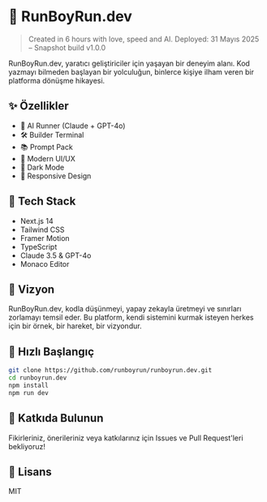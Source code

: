 # 🚀 RunBoyRun.dev

> Created in 6 hours with love, speed and AI.
> Deployed: 31 Mayıs 2025 – Snapshot build v1.0.0

RunBoyRun.dev, yaratıcı geliştiriciler için yaşayan bir deneyim alanı. Kod yazmayı bilmeden başlayan bir yolculuğun, binlerce kişiye ilham veren bir platforma dönüşme hikayesi.

## ✨ Özellikler

- 🎯 AI Runner (Claude + GPT-4o)
- 🛠️ Builder Terminal
- 📚 Prompt Pack
- 🎨 Modern UI/UX
- 🌙 Dark Mode
- 📱 Responsive Design

## 🔧 Tech Stack

- Next.js 14
- Tailwind CSS
- Framer Motion
- TypeScript
- Claude 3.5 & GPT-4o
- Monaco Editor

## 🌟 Vizyon

RunBoyRun.dev, kodla düşünmeyi, yapay zekayla üretmeyi ve sınırları zorlamayı temsil eder. Bu platform, kendi sistemini kurmak isteyen herkes için bir örnek, bir hareket, bir vizyondur.

## 🚀 Hızlı Başlangıç

```bash
git clone https://github.com/runboyrun/runboyrun.dev.git
cd runboyrun.dev
npm install
npm run dev
```

## 💚 Katkıda Bulunun

Fikirleriniz, önerileriniz veya katkılarınız için Issues ve Pull Request'leri bekliyoruz!

## 📝 Lisans

MIT